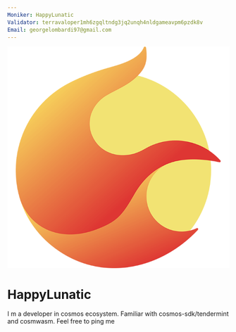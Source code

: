 ```yaml
---
Moniker: HappyLunatic
Validator: terravaloper1mh6zgqltndg3jq2unqh4nldgameavpm6pzdk8v
Email: georgelombardi97@gmail.com
---
```


 ![logo](fren.png)

# HappyLunatic
I m a developer in cosmos ecosystem. Familiar with cosmos-sdk/tendermint and cosmwasm. Feel free to ping me

